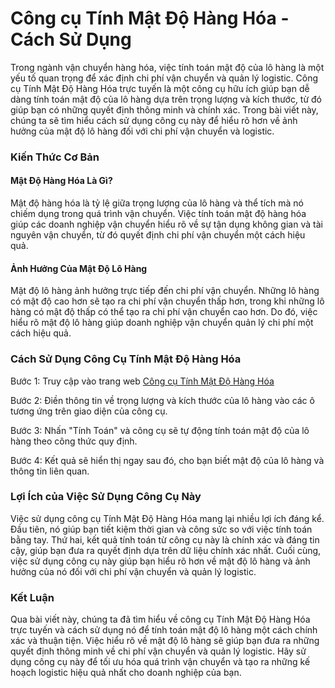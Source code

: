 Công cụ Tính Mật Độ Hàng Hóa - Cách Sử Dụng
===========================================

Trong ngành vận chuyển hàng hóa, việc tính toán mật độ của lô hàng là một yếu tố quan trọng để xác định chi phí vận chuyển và quản lý logistic. Công cụ Tính Mật Độ Hàng Hóa trực tuyến là một công cụ hữu ích giúp bạn dễ dàng tính toán mật độ của lô hàng dựa trên trọng lượng và kích thước, từ đó giúp bạn có những quyết định thông minh và chính xác. Trong bài viết này, chúng ta sẽ tìm hiểu cách sử dụng công cụ này để hiểu rõ hơn về ảnh hưởng của mật độ lô hàng đối với chi phí vận chuyển và logistic.

### Kiến Thức Cơ Bản

#### Mật Độ Hàng Hóa Là Gì?

Mật độ hàng hóa là tỷ lệ giữa trọng lượng của lô hàng và thể tích mà nó chiếm dụng trong quá trình vận chuyển. Việc tính toán mật độ hàng hóa giúp các doanh nghiệp vận chuyển hiểu rõ về sự tận dụng không gian và tài nguyên vận chuyển, từ đó quyết định chi phí vận chuyển một cách hiệu quả.

#### Ảnh Hưởng Của Mật Độ Lô Hàng

Mật độ lô hàng ảnh hưởng trực tiếp đến chi phí vận chuyển. Những lô hàng có mật độ cao hơn sẽ tạo ra chi phí vận chuyển thấp hơn, trong khi những lô hàng có mật độ thấp có thể tạo ra chi phí vận chuyển cao hơn. Do đó, việc hiểu rõ mật độ lô hàng giúp doanh nghiệp vận chuyển quản lý chi phí một cách hiệu quả.

### Cách Sử Dụng Công Cụ Tính Mật Độ Hàng Hóa

Bước 1: Truy cập vào trang web [Công cụ Tính Mật Độ Hàng Hóa](https://www.onlinecalculatorsfree.com/vi/tools/freight-density-calculator.html)

Bước 2: Điền thông tin về trọng lượng và kích thước của lô hàng vào các ô tương ứng trên giao diện của công cụ.

Bước 3: Nhấn "Tính Toán" và công cụ sẽ tự động tính toán mật độ của lô hàng theo công thức quy định.

Bước 4: Kết quả sẽ hiển thị ngay sau đó, cho bạn biết mật độ của lô hàng và thông tin liên quan.

### Lợi Ích của Việc Sử Dụng Công Cụ Này

Việc sử dụng công cụ Tính Mật Độ Hàng Hóa mang lại nhiều lợi ích đáng kể. Đầu tiên, nó giúp bạn tiết kiệm thời gian và công sức so với việc tính toán bằng tay. Thứ hai, kết quả tính toán từ công cụ này là chính xác và đáng tin cậy, giúp bạn đưa ra quyết định dựa trên dữ liệu chính xác nhất. Cuối cùng, việc sử dụng công cụ này giúp bạn hiểu rõ hơn về mật độ lô hàng và ảnh hưởng của nó đối với chi phí vận chuyển và quản lý logistic.

### Kết Luận

Qua bài viết này, chúng ta đã tìm hiểu về công cụ Tính Mật Độ Hàng Hóa trực tuyến và cách sử dụng nó để tính toán mật độ lô hàng một cách chính xác và thuận tiện. Việc hiểu rõ về mật độ lô hàng sẽ giúp bạn đưa ra những quyết định thông minh về chi phí vận chuyển và quản lý logistic. Hãy sử dụng công cụ này để tối ưu hóa quá trình vận chuyển và tạo ra những kế hoạch logistic hiệu quả nhất cho doanh nghiệp của bạn.